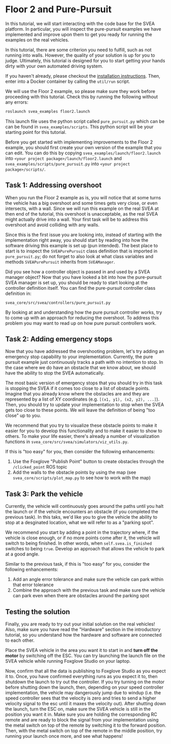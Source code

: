 # Floor 2 and Pure-Pursuit

In this tutorial, we will start interacting with the code base for the SVEA
platform. In particular, you will inspect the pure-pursuit examples we have
implemented and improve upon them to get you ready for running the examples on
the real vehicles.

In this tutorial, there are some criterion you need to fulfill, such as not running
into walls. However, the quality of your solution is up for you to
judge. Ultimately, this tutorial is designed for you to start getting your hands
dirty with your own automated driving system.

If you haven't already, please checkout the [installation instructions](../../README.md#installation).
Then, enter into a Docker container by calling the `util/run` script.

We will use the Floor 2 example, so please make sure they work before proceeding
with this tutorial. Check this by running the following without any errors:

```bash
roslaunch svea_examples floor2.launch
```

This launch file uses the python script called `pure_pursuit.py` which can be
can be found in `svea_examples/scripts`. This python script will be
your starting point for this tutorial.

Before you get started with implementing improvements to the Floor 2 example,
you should first create your own version of the example that you can edit. You
can do this by copying `svea_examples/launch/floor2.launch` into `<your
project package>/launch/floor2.launch` and `svea_examples/scripts/pure_pursuit.py` into
`<your project package>/scripts/`.

## Task 1: Addressing overshoot

When you run the Floor 2 example as is, you will notice that at some turns
the vehicle has a big overshoot and some times gets very close, or even
intersects, with a wall. Since we will run this example on the real SVEA at
then end of the tutorial, this overshoot is unacceptable, as the real SVEA
might actually drive into a wall. Your first task will be to address this
overshoot and avoid colliding with any walls.

Since this is the first issue you are looking into, instead of starting with
the implementation right away, you should start by reading into how the software
driving this example is set up (pun intended). The best place to start is to
inspect the `SVEAPurePursuit` class definition that is imported in
`pure_pursuit.py`; do not forget to also look at what class
variables and methods `SVEAPurePursuit` inherits from `SVEAManager`.

Did you see how a controller object is passed in and used by a SVEA manager
object? Now that you have looked a bit into how the pure-pursuit SVEA manager is
set up, you should be ready to start looking at the controller definition
itself. You can find the pure-pursuit controller class definition in:

`svea_core/src/svea/controllers/pure_pursuit.py`

By looking at and understanding how the pure pursuit controller works, try to
come up with an approach for reducing the overshoot. To address this problem
you may want to read up on how pure pursuit controllers work.

## Task 2: Adding emergency stops

Now that you have addressed the overshooting problem, let's try adding an
emergency stop capability to your implementation. Currently, the pure pursuit
example just continuously tracks a path with no intention to stop. In the
case where we do have an obstacle that we know about, we should have the
ability to stop the SVEA automatically.

The most basic version of emergency stops that you should try in this task
is stopping the SVEA if it comes too close to a list of obstacle points. Imagine
that you already know where the obstacles are and they are represented by a
list of XY coordinates (e.g. `[(x1, y1), (x2, y2), ...]`). Then, you should
try to update your implementation to stop when the SVEA gets too close to
these points. We will leave the definition of being "too close" up to you.

We recommend that you try to visualize these obstacle points to make it
easier for you to develop this functionality and to make it easier to show
to others. To make your life easier, there's already a number of visualization
functions in `svea_core/src/svea/simulators/viz_utils.py`.

If this is "too easy" for you, then consider the following enhancements:

1. Use the Foxglove "Publish Point" button to create obstacles through the `/clicked_point` ROS topic
2. Add the walls to the obstacle points by using the map (see `svea_core/scripts/plot_map.py` to see how to work with the map)

## Task 3: Park the vehicle

Currently, the vehicle will continuously goes around the paths until you halt
the launch or if the vehicle encounters an obstacle (if you completed the previous task).
In this taks, we'd like you to give the vehicle the ability to stop at a desginated
location, what we will refer to as a "parking spot".

We recommend you start by adding a point in the trajectory where, if the vehicle
is close enough, or if no more points come after it, the vehicle will switch
to being finished. In other words, when `self.svea.is_finished` switches to being `true`.
Develop an approach that allows the vehicle to park at a good angle.

Similar to the previous task, if this is "too easy" for you, consider the following
enhancements:

1. Add an angle error tolerance and make sure the vehicle can park within that error tolerance
2. Combine the approach with the previous task and make sure the vehicle can park even when there are obstacles around the parking spot

## Testing the solution

Finally, you are ready to try out your initial solution on the real vehicles!
Also, make sure you have read the "Hardware" section in the introductory tutorial,
so you understand how the hardware and software are connected to each other.

Place the SVEA vehicle in the area you want it to start in and **turn off the motor** by
switching off the ESC. You can try launching the launch file on the SVEA vehicle
while running Foxglove Studio on your laptop.

Now, confirm that all the data is publishing to Foxglove Studio as you expect it to. Once,
you have confirmed everything runs as you expect it to, then shutdown the
launch to try out the controller. If you try turning on the motor before
shutting down the launch, then, depending on your speed controller
implementation, the vehicle may dangerously jump due to windup (i.e. the speed
controller sees that the velocity is zero and tries to send a higher velocity
signal to the esc until it maxes the velocity out). After shutting down the
launch, turn the ESC on, make sure the SVEA vehicle is still in the position you
want it in. Make sure you are holding the corresponding RC remote and are ready
to block the signal from your implementation using the metal switch on top of
the remote by switching it to the forward position. Then, with the metal switch
on top of the remote in the middle position, try running your launch once more,
and see what happens!
